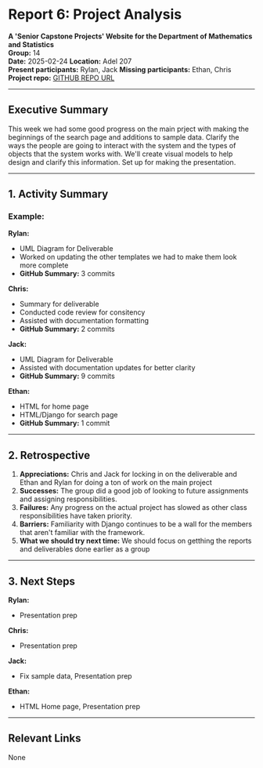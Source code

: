 # Report 6: Project Analysis

**A 'Senior Capstone Projects' Website for the Department of Mathematics and Statistics**  
**Group:** 14  
**Date:** 2025-02-24 
**Location:** Adel 207  
**Present participants:** Rylan, Jack 
**Missing participants:** Ethan, Chris 
**Project repo:** [GITHUB REPO URL](https://github.com/Naalu/ds-senior-capstone-projects-website)  

---

## Executive Summary
This week we had some good progress on the main prject with making the beginnings of the search page and additions to sample data. Clarify the ways the people are going to interact with the system and the types of objects that the system works with. We'll create visual models to help design and clarify this information. Set up for making the presentation.

---

## 1. Activity Summary

### Example:
**Rylan:**
- UML Diagram for Deliverable
- Worked on updating the other templates we had to make them look more complete
- **GitHub Summary:** 3 commits

**Chris:**
- Summary for deliverable
- Conducted code review for consitency
- Assisted with documentation formatting
- **GitHub Summary:** 2 commits

**Jack:**
- UML Diagram for Deliverable
- Assisted with documentation updates for better clarity
- **GitHub Summary:** 9 commits

**Ethan:**
- HTML for home page
- HTML/Django for search page
- **GitHub Summary:** 1 commit
---

## 2. Retrospective

1. **Appreciations:** Chris and Jack for locking in on the deliverable and Ethan and Rylan for doing a ton of work on the main project
2. **Successes:** The group did a good job of looking to future assignments and assigning responsibilities.
3. **Failures:** Any progress on the actual project has slowed as other class responsibilities have taken priority.
4. **Barriers:** Familiarity with Django continues to be a wall for the members that aren't familiar with the framework. 
5. **What we should try next time:** 
We should focus on getthing the reports and deliverables done earlier as a group
---

## 3. Next Steps

**Rylan:** 
- Presentation prep
  
**Chris:**
- Presentation prep
  
**Jack:**
- Fix sample data, Presentation prep
  
**Ethan:**
- HTML Home page, Presentation prep
  
---

## Relevant Links

None

